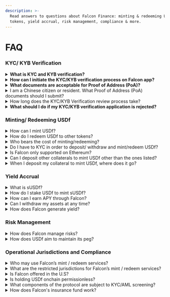 ```yaml
---
description: >-
  Read answers to questions about Falcon Finance: minting & redeeming USDf
  tokens, yield accrual, risk management, compliance & more.
---
```


# FAQ

### KYC/ KYB Verification&#x20;

<details>

<summary><strong>What is KYC and KYB verification?</strong></summary>

KYC (Know Your Customer) and KYB (Know Your Business) are regulatory processes intended to verify the identity of individual users and businesses, respectively. These processes enable Falcon Finance to adhere to Anti-Money Laundering (AML) regulations and maintain secure and compliant transaction practices.

</details>

<details>

<summary><strong>How can I initiate the KYC/KYB verification process on Falcon app?</strong></summary>

You may initiate this verification process by starting a [deposit](https://app.falcon.finance/transfer/deposit), [withdrawal](https://app.falcon.finance/transfer/withdraw), [mint](https://app.falcon.finance/swap/mint) or [redeem](https://app.falcon.finance/swap/redeem) action, at which a prompt will appear to guide you through the KYC/KYB verification steps.

<figure><img src=".gitbook/assets/Screenshot 2025-04-20 at 4.13.26 PM.png" alt="" width="375"><figcaption><p>KYC/KYB verifcation prompt on Falcon app.</p></figcaption></figure>

</details>

<details>

<summary><strong>What documents are acceptable for Proof of Address (PoA)?</strong></summary>

The following documents are accepted as Proof of Address:

* Bank statements
* Telecom bills
* Utility bills
* Tax bills
* Voter registration documents
* Lease agreements
* Official government-issued letters

Documents submitted must:

* Clearly state your full legal name
* Display your residential address
* Be issued within the last three months

</details>

<details>

<summary>I am a Chinese citizen or resident. What Proof of Address (PoA) documents should I submit? </summary>

For Chinese citizens or residents, we strongly recommend submitting bank statements as your Proof of Address (PoA). Bank statements typically include your full legal name and residential address clearly, facilitating a more efficient verification process. Utility bills from platforms such as WeChat or Alipay usually do not meet these requirements and often result in document resubmission and delays. Your cooperation in providing bank statements greatly assists us in swiftly processing your verification.

</details>

<details>

<summary>How long does the KYC/KYB Verification review process take? </summary>

The verification review process typically ranges from just a few minutes to 5 business days.

Please note that verification times may increase during periods of high market demand or increased verification volumes.

</details>

<details>

<summary><strong>What should I do if my KYC/KYB verification application is rejected?</strong></summary>

If your KYC or KYB verification application has been rejected, you may be required to resubmit certain documents or provide additional information. Please review the feedback provided carefully and resubmit as guided.&#x20;

However, if the submission does not meet our regulatory requirements, the rejection decision will be final. If you have any questions or require assistance, please feel free to contact us at support@falcon.finance.&#x20;

</details>

### Minting/ Redeeming USDf&#x20;

<details>

<summary>How can I mint USDf? </summary>

1. Start by completing KYC verification to ensure compliance and security.&#x20;
2. Once approved, connect your wallet to the Falcon app.&#x20;
3. Deposit a variety of assets from stablecoins and non-stablecoins, such as USDC, USDT, FDUSD, BTC, ETH and many more.&#x20;
4. Falcon will then verify the collateral, confirm receipt, and release USDf to your wallet.

</details>

<details>

<summary>How do I redeem USDf to other tokens?</summary>

1. Users who have completed KYC verification can redeem USDf for other supported stablecoins and non-stablecoins.
2. A 7-day cooldown period applies before tokens are credited to your Falcon assets.
3. To reclaim your tokens from Falcon assets to your wallet address, initiate a withdrawal to transfer them to your wallet address.

</details>

<details>

<summary>Who bears the cost of minting/redeeming?</summary>

Users bear the cost of minting and redeeming USDf. Gas fees and execution costs are passed directly to users. Falcon Finance does not charge protocol-specific fees for these transactions.

</details>

<details>

<summary>Do I have to KYC in order to deposit/ withdraw and mint/redeem USDf?</summary>

Yes, all users who wish to mint and redeem USDf through Falcon Finance must be KYC verified. In the future, users will be able to acquire USDf via other decentralized protocols and centralized exchanges.

</details>

<details>

<summary>Is Falcon only supported on Ethereum?</summary>

For Beta version, USDf is deployed on Ethereum as a start, we will soon be supporting other chains.&#x20;

</details>

<details>

<summary>Can I deposit other collaterals to mint USDf other than the ones listed?</summary>

Yes, if you wish to deposit bluechip or altcoins not currently listed on the Falcon app, please contact us at support@falcon.finance, and our team will assist you accordingly.

</details>

<details>

<summary>When I deposit my collateral to mint USDf, where does it go?</summary>

Your deposited collateral is securely stored through Falcon’s comprehensive custody framework. This includes off-exchange solutions with qualified custodians, Multi-Party Computation (MPC) and multi-signature schemes, and hardware-managed keys. These measures ensure your assets remain secure and accessible.

</details>

### Yield Accrual

<details>

<summary>What is sUSDf?</summary>

sUSDf is a yield-bearing token minted by staking USDf on Falcon Finance. It is designed to accrue value over time through Falcon's diversified, institutional-grade yield generation strategies.

</details>

<details>

<summary>How do I stake USDf to mint sUSDf?</summary>

1. Deposit USDf into the <kbd>Earn</kbd> module on Falcon. This locks your USDf and initiates the minting process for sUSDf.
2. sUSDf is minted based on the current sUSDf-to-USDf value, which reflects the total supply of sUSDf relative to the total USDf staked and accumulated protocol yield in USDf.
3. As Falcon generates yield through multiple trading strategies, the sUSDf-to-USDf value increases. This means your staked USDf generates yield which indirectly causes the appreciation of sUSDf.
4. sUSDf can be held for passive yield accrual or restaked for fixed-term boosted yields.

</details>

<details>

<summary>How can I earn APY through Falcon?</summary>

Stake USDf to Mint sUSDf:

1. Stake USDf on Falcon to mint sUSDf, a yield-bearing token.
2. Users earn a base yield, calculated based on a 7-day trailing APY derived from the protocol’s performance.
3. The value of sUSDf increases over time as yield accrues through Falcon’s yield generation strategies.

Boost Your Yield with Restaking sUSDf:

4. Restake sUSDf into fixed tenures of 3 months, 6 months, or other durations to earn boosted yields.
5. When restaking, Falcon issues an ERC-721 NFT to your wallet, representing the locked sUSDf and lock-up duration. This NFT accrues additional yield over the lock-up period.

</details>

<details>

<summary>Can I withdraw my assets at any time?</summary>

1. Yes, fully KYC-verified and whitelisted users can redeem USDf on demand.
2. Redeemed assets are subject to a 7-day cooling period before the original collateral becomes available for withdrawal.
3. The cooling period ensures proper settlement and asset processing.

</details>

<details>

<summary>How does Falcon generate yield?</summary>

Falcon Finance expands on traditional synthetic dollar designs by integrating diversified collateral, including stablecoins, blue-chip tokens, and select altcoins, allowing the protocol to capitalize on distinct yield opportunities offered by various asset classes.&#x20;

Its institutional-grade yield generation strategies go beyond delta-neutral basis spreads and funding rate arbitrage, employing advanced statistical arbitrage algorithms to ensure consistent, risk-adjusted returns. These strategies leverage exchange arbitrage opportunities, exploiting micro market structure inefficiencies and funding rate variations while maintaining a delta-neutral position.&#x20;

By combining this robust approach with overcollateralized assets, Falcon Finance delivers sustainable and scalable yields across varying market conditions​​.



</details>

### Risk Management

<details>

<summary>How does Falcon manage risks?</summary>

1. Falcon combines automated systems and manual oversight to actively monitor and manage trading positions in real time. Automated systems continuously evaluate positions against risk thresholds and manual oversight by Falcon’s seasoned trading desk ensures an additional layer of evaluation and adjustment.&#x20;
2. During heightened market volatility, Falcon leverages the expertise of its seasoned trading desk and advanced infrastructure to strategically unwind risks.
3. Falcon continuously monitors market conditions, allowing for dynamic adaptation of strategies to mitigate risks and optimize yield generation during varying market scenarios.
4. In addition, Falcon ensures full operational transparency through detailed quarterly and annually Proof of Reserve (PoR) reports, consolidating on-chain and off-chain data, including collateral held by qualified custodians, balances on DEXs, CEXs, and protocol wallets. Independent third-party audits validate collateral adequacy, trading strategy compliance, and security protocols, including multi-signature schemes and MPC solutions. Users can access a real-time transparency dashboard displaying metrics such as Total Value Locked (TVL), the volume of sUSDf issued and staked, and the amount of USDf issued and staked.
5. Falcon commissions ISAE 3000 assurance reports to assess security, availability, transaction integrity, and privacy, reinforcing its commitment to trust and accountability.

</details>

<details>

<summary>How does USDf aim to maintain its peg?</summary>

USDf is an overcollateralized synthetic dollar created when users deposit eligible assets into Falcon Finance.

For stablecoin deposits, USDf is minted at a 1:1 USD value ratio, ensuring straightforward stability. For non-stablecoin deposits such as BTC, ETH, or SOL, an overcollateralization ratio (OCR) is applied to account for potential market volatility and maintain full collateral backing.

The OCR acts as a buffer, safeguarding the protocol against market fluctuations while enabling Falcon to leverage a diverse set of yield-generating strategies. This dual benefit ensures USDf remains secure, robust, and optimized for user returns.

</details>

### Operational Jurisdictions and Compliance

<details>

<summary>Who may use Falcon’s mint / redeem services?</summary>

To use the Services, you must be 18 years of age or older and must not be a "Prohibited Person." A "Prohibited Person" is any individual, entity, or organization that is listed on any U.S. Government sanctions or restricted parties lists, including the U.S. Treasury Department's list of Specially Designated Nationals (SDN) or the U.S. Department of Commerce Denied Persons List or Entity List. It also includes individuals or entities listed on the European Union's consolidated list of persons, groups, and entities subject to financial sanctions, the United Kingdom's Consolidated List of Financial Sanctions Targets, or Switzerland's respective sanctions lists. Additionally, a "Prohibited Person" is any individual or entity located, incorporated, or organized in a country subject to U.S. embargoes or designated by the U.S. Government as "terrorist-supporting."

The term also applies to any individual or entity that is otherwise restricted under the laws of the United States, the European Union (or any of its Member States), the United Kingdom, Switzerland, or any other applicable jurisdiction. Furthermore, any person or entity owned or controlled by individuals or organizations listed as "Prohibited Persons" also qualifies as a "Prohibited Person." The Company may use tools such as IP-based geofencing or other technologies to enforce these restrictions. By accessing or using the Services, you confirm and represent that you are not a "Prohibited Person."

\


</details>

<details>

<summary>What are the restricted jurisdictions for Falcon’s mint / redeem services?</summary>

We are not able to provide service for clients in Algeria, Afghanistan, Burma (Myanmar), Central African Republic (CAR), Crimea, Cuba, Democratic People’s Republic of Korea (North Korea), Democratic Republic of the Congo, Islamic Republic of Egypt, Eritrea, Guinea, Guinea-Bissau, Lebanon, Liberia, Libya, Mali, Iran, Morocco, Nepal, Nicaragua, Republic of Belarus, Russian Federation, Somalia, South Ossetia, South Sudan, Sudan, Syria, Ukraine (Donetsk and Luhansk regions), United States of America, Venezuela, Yemen, Zimbabwe. The Services are also unavailable in any jurisdiction where access is prohibited by applicable laws or is subject to sanctions or embargoes imposed by the United States, the United Nations, or other relevant authorities. Falcon reserves the right to add any additional jurisdictions at any time and without prior notice.

</details>

<details>

<summary>Is Falcon offered in the U.S?</summary>

No, users in the US are not permitted to mint or redeem USDf directly from Falcon. US based users will still be able to participate in staking USDf to mint sUSDf and earn competitive yields.

</details>

<details>

<summary>Is holding USDf onchain permissionless?</summary>

Yes, USDf is a globally accessible, permissionless synthetic dollar.

</details>

<details>

<summary>What components of the protocol are subject to KYC/AML screening?</summary>

Minting and redeeming of USDf, along with depositing and withdrawing assets will be subjected to KYC/ AML verification. Staking of USDf to mint sUSDf do not require KYC/AML verification.&#x20;

</details>

<details>

<summary>How does Falcon's insurance fund work?</summary>

Falcon's insurance fund is an on-chain, verifiable reserve designed to protect users and enhance system stability.&#x20;

A portion of the protocol’s monthly profits is allocated to this fund, which grows alongside Falcon’s adoption and TVL. During times of market stress, the fund acts as a "bidder of last resort," purchasing USDf in open markets to maintain stability and mitigate risks. In addition, the fund covers rare instances of negative or zero yields, ensuring continuous support for users.&#x20;

Managed through a multi-signature setup involving Falcon’s internal team and external contributors, the fund is transparent, secure, and integral to the protocol’s resilience.

</details>



